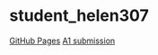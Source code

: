 # student_helen307
[GitHub Pages](https://github.com/bcb420-2020/student_helen307/wiki)
[A1 submission](https://htmlpreview.github.io/?https://github.com/bcb420-2020/student_helen307/blob/master/A1_BCB420.nb.html)
